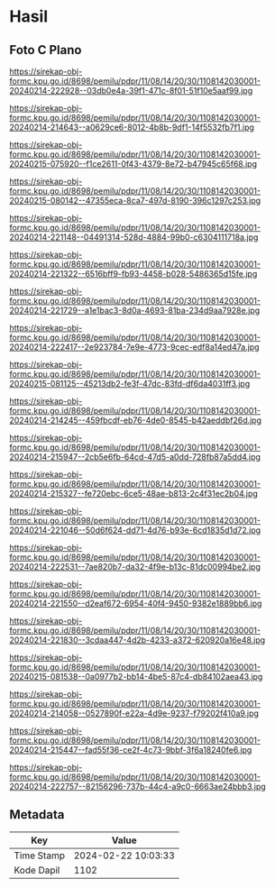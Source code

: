 # Hasil

## Foto C Plano

https://sirekap-obj-formc.kpu.go.id/8698/pemilu/pdpr/11/08/14/20/30/1108142030001-20240214-222928--03db0e4a-39f1-471c-8f01-51f10e5aaf99.jpg

https://sirekap-obj-formc.kpu.go.id/8698/pemilu/pdpr/11/08/14/20/30/1108142030001-20240214-214643--a0629ce6-8012-4b8b-9df1-14f5532fb7f1.jpg

https://sirekap-obj-formc.kpu.go.id/8698/pemilu/pdpr/11/08/14/20/30/1108142030001-20240215-075920--f1ce2611-0f43-4379-8e72-b47945c65f68.jpg

https://sirekap-obj-formc.kpu.go.id/8698/pemilu/pdpr/11/08/14/20/30/1108142030001-20240215-080142--47355eca-8ca7-497d-8190-396c1297c253.jpg

https://sirekap-obj-formc.kpu.go.id/8698/pemilu/pdpr/11/08/14/20/30/1108142030001-20240214-221148--04491314-528d-4884-99b0-c6304111718a.jpg

https://sirekap-obj-formc.kpu.go.id/8698/pemilu/pdpr/11/08/14/20/30/1108142030001-20240214-221322--6516bff9-fb93-4458-b028-5486365d15fe.jpg

https://sirekap-obj-formc.kpu.go.id/8698/pemilu/pdpr/11/08/14/20/30/1108142030001-20240214-221729--a1e1bac3-8d0a-4693-81ba-234d9aa7928e.jpg

https://sirekap-obj-formc.kpu.go.id/8698/pemilu/pdpr/11/08/14/20/30/1108142030001-20240214-222417--2e923784-7e9e-4773-9cec-edf8a14ed47a.jpg

https://sirekap-obj-formc.kpu.go.id/8698/pemilu/pdpr/11/08/14/20/30/1108142030001-20240215-081125--45213db2-fe3f-47dc-83fd-df6da4031ff3.jpg

https://sirekap-obj-formc.kpu.go.id/8698/pemilu/pdpr/11/08/14/20/30/1108142030001-20240214-214245--459fbcdf-eb76-4de0-8545-b42aeddbf26d.jpg

https://sirekap-obj-formc.kpu.go.id/8698/pemilu/pdpr/11/08/14/20/30/1108142030001-20240214-215947--2cb5e6fb-64cd-47d5-a0dd-728fb87a5dd4.jpg

https://sirekap-obj-formc.kpu.go.id/8698/pemilu/pdpr/11/08/14/20/30/1108142030001-20240214-215327--fe720ebc-6ce5-48ae-b813-2c4f31ec2b04.jpg

https://sirekap-obj-formc.kpu.go.id/8698/pemilu/pdpr/11/08/14/20/30/1108142030001-20240214-221046--50d6f624-dd71-4d76-b93e-6cd1835d1d72.jpg

https://sirekap-obj-formc.kpu.go.id/8698/pemilu/pdpr/11/08/14/20/30/1108142030001-20240214-222531--7ae820b7-da32-4f9e-b13c-81dc00994be2.jpg

https://sirekap-obj-formc.kpu.go.id/8698/pemilu/pdpr/11/08/14/20/30/1108142030001-20240214-221550--d2eaf672-6954-40f4-9450-9382e1889bb6.jpg

https://sirekap-obj-formc.kpu.go.id/8698/pemilu/pdpr/11/08/14/20/30/1108142030001-20240214-221830--3cdaa447-4d2b-4233-a372-620920a16e48.jpg

https://sirekap-obj-formc.kpu.go.id/8698/pemilu/pdpr/11/08/14/20/30/1108142030001-20240215-081538--0a0977b2-bb14-4be5-87c4-db84102aea43.jpg

https://sirekap-obj-formc.kpu.go.id/8698/pemilu/pdpr/11/08/14/20/30/1108142030001-20240214-214058--0527890f-e22a-4d9e-9237-f79202f410a9.jpg

https://sirekap-obj-formc.kpu.go.id/8698/pemilu/pdpr/11/08/14/20/30/1108142030001-20240214-215447--fad55f36-ce2f-4c73-9bbf-3f6a18240fe6.jpg

https://sirekap-obj-formc.kpu.go.id/8698/pemilu/pdpr/11/08/14/20/30/1108142030001-20240214-222757--82156296-737b-44c4-a9c0-6663ae24bbb3.jpg


## Metadata

| Key        | Value               |
| ---------- | ------------------- |
| Time Stamp | 2024-02-22 10:03:33 |
| Kode Dapil | 1102                |



